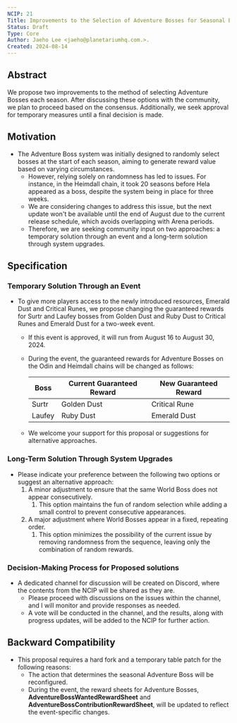 ```yaml
---
NCIP: 21
Title: Improvements to the Selection of Adventure Bosses for Seasonal Bosses
Status: Draft
Type: Core
Author: Jaeho Lee <jaeho@planetariumhq.com.>.
Created: 2024-08-14
---
```





## **Abstract**

We propose two improvements to the method of selecting Adventure Bosses each season. After discussing these options with the community, we plan to proceed based on the consensus. Additionally, we seek approval for temporary measures until a final decision is made.

## **Motivation**

- The Adventure Boss system was initially designed to randomly select bosses at the start of each season, aiming to generate reward value based on varying circumstances.
    - However, relying solely on randomness has led to issues. For instance, in the Heimdall chain, it took 20 seasons before Hela appeared as a boss, despite the system being in place for three weeks.
    - We are considering changes to address this issue, but the next update won't be available until the end of August due to the current release schedule, which avoids overlapping with Arena periods.
    - Therefore, we are seeking community input on two approaches: a temporary solution through an event and a long-term solution through system upgrades.

## **Specification**

### Temporary Solution Through an Event

- To give more players access to the newly introduced resources, Emerald Dust and Critical Runes, we propose changing the guaranteed rewards for Surtr and Laufey bosses from Golden Dust and Ruby Dust to Critical Runes and Emerald Dust for a two-week event.
    - If this event is approved, it will run from August 16 to August 30, 2024.
    - During the event, the guaranteed rewards for Adventure Bosses on the Odin and Heimdall chains will be changed as follows:
        
        
        | Boss | Current Guaranteed Reward | New Guaranteed Reward |
        | --- | --- | --- |
        | Surtr | Golden Dust | Critical Rune |
        | Laufey | Ruby Dust | Emerald Dust |
    - We welcome your support for this proposal or suggestions for alternative approaches.

### Long-Term Solution Through System Upgrades

- Please indicate your preference between the following two options or suggest an alternative approach:
    1. A minor adjustment to ensure that the same World Boss does not appear consecutively.
        1. This option maintains the fun of random selection while adding a small control to prevent consecutive appearances.
    2. A major adjustment where World Bosses appear in a fixed, repeating order.
        1. This option minimizes the possibility of the current issue by removing randomness from the sequence, leaving only the combination of random rewards.

### Decision-Making Process for Proposed solutions

- A dedicated channel for discussion will be created on Discord, where the contents from the NCIP will be shared as they are.
    - Please proceed with discussions on the issues within the channel, and I will monitor and provide responses as needed.
    - A vote will be conducted in the channel, and the results, along with progress updates, will be added to the NCIP for further action.

## **Backward Compatibility**

- This proposal requires a hard fork and a temporary table patch for the following reasons:
    - The action that determines the seasonal Adventure Boss will be reconfigured.
    - During the event, the reward sheets for Adventure Bosses, **AdventureBossWantedRewardSheet** and **AdventureBossContributionRewardSheet**, will be updated to reflect the event-specific changes.